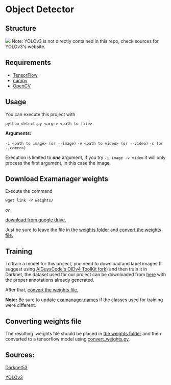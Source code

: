 # Object Detector

## Structure

![](https://i.imgur.com/WxKDzU5.png)
Note: YOLOv3 is not directly contained in this repo, check sources for YOLOv3's website.

## Requirements

- [TensorFlow](https://www.tensorflow.org/install/pip?hl=es-419)
- [numpy](https://pypi.org/project/numpy/)
- [OpenCV](https://pypi.org/project/opencv-python/)

## Usage

You can execute this project with

`python detect.py <args> <path to file>`

**Arguments:**

`-i <path to image> (or --image)`
`-v <path to video> (or --video)`
`-c (or --camera)`

Execution is limited to **_one_** argument, if you try `-i image -v video` it will only process the first argument, in this case the image.

## Download Examanager weights

Execute the command

`wget link -P weights/`

_or_

[download from google drive.](https://drive.google.com/drive/folders/1DiVZc7tjy-C0CJXh1aPl3OakzJfMI5HP?usp=sharing)

Just be sure to leave the file in the [weights folder]() and [convert the weights file.](https://github.com/CarlosPuello/objectDetectionPython#converting-weights-file)

## Training

To train a model for this project, you need to download and label images (I suggest using [AIGuysCode's OIDv4 ToolKit fork](https://github.com/theAIGuysCode/OIDv4_ToolKit)) and then train it in Darknet, the dataset used for our project can be downloaded from [here](https://drive.google.com/file/d/1k4lNSpqr0f1t98BJb2lrZ3vqsw4_wAks/view?usp=sharing) with the proper annotations already generated.

After that, [convert the weights file.](https://github.com/CarlosPuello/objectDetectionPython#converting-weights-file)

**Note:**
Be sure to update [examanager.names](https://github.com/CarlosPuello/objectDetectionPython/blob/master/data/examanager.names) if the classes used for training were different.

## Converting weights file

The resulting .weights file should be placed in [the weights folder](https://github.com/CarlosPuello/objectDetectionPython/tree/master/weights) and then converted to a tensorflow model using [convert_weights.py](hhttps://github.com/CarlosPuello/objectDetectionPython/blob/master/convert_weights.py).

## Sources:

[Darknet53](https://www.researchgate.net/figure/Structure-of-the-Darknet53-convolutional-network_fig4_338121987)

[YOLOv3](https://pjreddie.com/darknet/yolo/)
